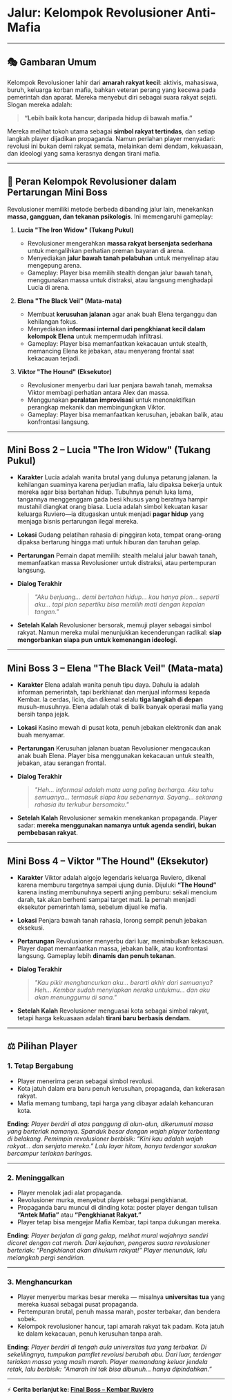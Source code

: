 # **Jalur: Kelompok Revolusioner Anti-Mafia**

---

## 🎭 Gambaran Umum

Kelompok Revolusioner lahir dari **amarah rakyat kecil**: aktivis, mahasiswa, buruh, keluarga korban mafia, bahkan veteran perang yang kecewa pada pemerintah dan aparat. Mereka menyebut diri sebagai suara rakyat sejati. Slogan mereka adalah:

> **“Lebih baik kota hancur, daripada hidup di bawah mafia.”**

Mereka melihat tokoh utama sebagai **simbol rakyat tertindas**, dan setiap langkah player dijadikan propaganda. Namun perlahan player menyadari: revolusi ini bukan demi rakyat semata, melainkan demi dendam, kekuasaan, dan ideologi yang sama kerasnya dengan tirani mafia.

---

## 🎯 Peran Kelompok Revolusioner dalam Pertarungan Mini Boss

Revolusioner memiliki metode berbeda dibanding jalur lain, menekankan **massa, gangguan, dan tekanan psikologis**. Ini memengaruhi gameplay:

1. **Lucia "The Iron Widow" (Tukang Pukul)**

   - Revolusioner mengerahkan **massa rakyat bersenjata sederhana** untuk mengalihkan perhatian preman bayaran di arena.
   - Menyediakan **jalur bawah tanah pelabuhan** untuk menyelinap atau mengepung arena.
   - Gameplay: Player bisa memilih stealth dengan jalur bawah tanah, menggunakan massa untuk distraksi, atau langsung menghadapi Lucia di arena.

2. **Elena "The Black Veil" (Mata-mata)**

   - Membuat **kerusuhan jalanan** agar anak buah Elena terganggu dan kehilangan fokus.
   - Menyediakan **informasi internal dari pengkhianat kecil dalam kelompok Elena** untuk mempermudah infiltrasi.
   - Gameplay: Player bisa memanfaatkan kekacauan untuk stealth, memancing Elena ke jebakan, atau menyerang frontal saat kekacauan terjadi.

3. **Viktor "The Hound" (Eksekutor)**

   - Revolusioner menyerbu dari luar penjara bawah tanah, memaksa Viktor membagi perhatian antara Alex dan massa.
   - Menggunakan **peralatan improvisasi** untuk menonaktifkan perangkap mekanik dan membingungkan Viktor.
   - Gameplay: Player bisa memanfaatkan kerusuhan, jebakan balik, atau konfrontasi langsung.

---

## Mini Boss 2 – **Lucia "The Iron Widow"** (Tukang Pukul)

- **Karakter**
  Lucia adalah wanita brutal yang dulunya petarung jalanan. Ia kehilangan suaminya karena perjudian mafia, lalu dipaksa bekerja untuk mereka agar bisa bertahan hidup. Tubuhnya penuh luka lama, tangannya menggenggam gada besi khusus yang beratnya hampir mustahil diangkat orang biasa.
  Lucia adalah simbol kekuatan kasar keluarga Ruviero—ia ditugaskan untuk menjadi **pagar hidup** yang menjaga bisnis pertarungan ilegal mereka.

- **Lokasi**
  Gudang pelatihan rahasia di pinggiran kota, tempat orang-orang dipaksa bertarung hingga mati untuk hiburan dan taruhan gelap.

- **Pertarungan**
  Pemain dapat memilih: stealth melalui jalur bawah tanah, memanfaatkan massa Revolusioner untuk distraksi, atau pertempuran langsung.

- **Dialog Terakhir**

  > _"Aku berjuang… demi bertahan hidup… kau hanya pion… seperti aku… tapi pion sepertiku bisa memilih mati dengan kepalan tangan."_

- **Setelah Kalah**
  Revolusioner bersorak, memuji player sebagai simbol rakyat. Namun mereka mulai menunjukkan kecenderungan radikal: **siap mengorbankan siapa pun untuk kemenangan ideologi**.

---

## Mini Boss 3 – **Elena "The Black Veil"** (Mata-mata)

- **Karakter**
  Elena adalah wanita penuh tipu daya. Dahulu ia adalah informan pemerintah, tapi berkhianat dan menjual informasi kepada Kembar. Ia cerdas, licin, dan dikenal selalu **tiga langkah di depan** musuh-musuhnya. Elena adalah otak di balik banyak operasi mafia yang bersih tanpa jejak.

- **Lokasi**
  Kasino mewah di pusat kota, penuh jebakan elektronik dan anak buah menyamar.

- **Pertarungan**
  Kerusuhan jalanan buatan Revolusioner mengacaukan anak buah Elena. Player bisa menggunakan kekacauan untuk stealth, jebakan, atau serangan frontal.

- **Dialog Terakhir**

  > _"Heh… informasi adalah mata uang paling berharga. Aku tahu semuanya… termasuk siapa kau sebenarnya. Sayang… sekarang rahasia itu terkubur bersamaku."_

- **Setelah Kalah**
  Revolusioner semakin menekankan propaganda. Player sadar: **mereka menggunakan namanya untuk agenda sendiri, bukan pembebasan rakyat**.

---

## Mini Boss 4 – **Viktor "The Hound"** (Eksekutor)

- **Karakter**
  Viktor adalah algojo legendaris keluarga Ruviero, dikenal karena memburu targetnya sampai ujung dunia. Dijuluki **“The Hound”** karena insting membunuhnya seperti anjing pemburu: sekali mencium darah, tak akan berhenti sampai target mati.
  Ia pernah menjadi eksekutor pemerintah lama, sebelum dijual ke mafia.

- **Lokasi**
  Penjara bawah tanah rahasia, lorong sempit penuh jebakan eksekusi.

- **Pertarungan**
  Revolusioner menyerbu dari luar, menimbulkan kekacauan. Player dapat memanfaatkan massa, jebakan balik, atau konfrontasi langsung. Gameplay lebih **dinamis dan penuh tekanan**.

- **Dialog Terakhir**

  > _"Kau pikir menghancurkan aku… berarti akhir dari semuanya? Heh… Kembar sudah menyiapkan neraka untukmu… dan aku akan menunggumu di sana."_

- **Setelah Kalah**
  Revolusioner menguasai kota sebagai simbol rakyat, tetapi harga kekuasaan adalah **tirani baru berbasis dendam**.

---

## ⚖️ Pilihan Player

### 1. **Tetap Bergabung**

- Player menerima peran sebagai simbol revolusi.
- Kota jatuh dalam era baru penuh kerusuhan, propaganda, dan kekerasan rakyat.
- Mafia memang tumbang, tapi harga yang dibayar adalah kehancuran kota.

**Ending**:
_Player berdiri di atas panggung di alun-alun, dikerumuni massa yang berteriak namanya. Spanduk besar dengan wajah player terbentang di belakang. Pemimpin revolusioner berbisik: “Kini kau adalah wajah rakyat… dan senjata mereka.” Lalu layar hitam, hanya terdengar sorakan bercampur teriakan beringas._

---

### 2. **Meninggalkan**

- Player menolak jadi alat propaganda.
- Revolusioner murka, menyebut player sebagai pengkhianat.
- Propaganda baru muncul di dinding kota: poster player dengan tulisan **“Antek Mafia”** atau **“Pengkhianat Rakyat.”**
- Player tetap bisa mengejar Mafia Kembar, tapi tanpa dukungan mereka.

**Ending**:
_Player berjalan di gang gelap, melihat mural wajahnya sendiri dicoret dengan cat merah. Dari kejauhan, pengeras suara revolusioner berteriak: “Pengkhianat akan dihukum rakyat!” Player menunduk, lalu melangkah pergi sendirian._

---

### 3. **Menghancurkan**

- Player menyerbu markas besar mereka — misalnya **universitas tua** yang mereka kuasai sebagai pusat propaganda.
- Pertempuran brutal, penuh massa marah, poster terbakar, dan bendera sobek.
- Kelompok revolusioner hancur, tapi amarah rakyat tak padam. Kota jatuh ke dalam kekacauan, penuh kerusuhan tanpa arah.

**Ending**:
_Player berdiri di tengah aula universitas tua yang terbakar. Di sekelilingnya, tumpukan pamflet revolusi berubah abu. Dari luar, terdengar teriakan massa yang masih marah. Player memandang keluar jendela retak, lalu berbisik: “Amarah ini tak bisa dibunuh… hanya dipindahkan.”_

---

⚡ **Cerita berlanjut ke: [Final Boss – Kembar Ruviero](/final)**
